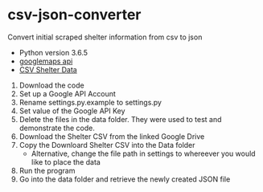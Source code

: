 # csv-json-converter
Convert initial scraped shelter information from csv to json

* Python version 3.6.5
* [googlemaps api](https://github.com/googlemaps/google-maps-services-python)
* [CSV Shelter Data](https://docs.google.com/spreadsheets/d/1Vsk33ZdNWaJfQ87bDCPtWqUKmWg0PBaeY3mp8xPf4zA/edit#gid=0)

1. Download the code
2. Set up a Google API Account
3. Rename settings.py.example to settings.py
4. Set value of the Google API Key
5. Delete the files in the data folder. They were used to test and demonstrate the code.
6. Download the Shelter CSV from the linked Google Drive
7. Copy the Downloard Shelter CSV into the Data folder
   - Alternative, change the file path in settings to whereever you would like to place the data
8. Run the program
9. Go into the data folder and retrieve the newly created JSON file
